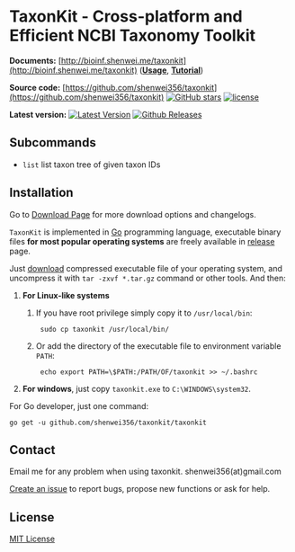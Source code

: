 # TaxonKit - Cross-platform and Efficient NCBI Taxonomy Toolkit

**Documents:** [http://bioinf.shenwei.me/taxonkit](http://bioinf.shenwei.me/taxonkit)
([**Usage**](http://bioinf.shenwei.me/taxonkit/usage/),
[**Tutorial**](http://bioinf.shenwei.me/taxonkit/tutorial/))

**Source code:** [https://github.com/shenwei356/taxonkit](https://github.com/shenwei356/taxonkit)
[![GitHub stars](https://img.shields.io/github/stars/shenwei356/taxonkit.svg?style=social&label=Star&?maxAge=2592000)](https://github.com/shenwei356/taxonkit)
[![license](https://img.shields.io/github/license/shenwei356/taxonkit.svg?maxAge=2592000)](https://github.com/shenwei356/taxonkit/blob/master/LICENSE)

**Latest version:** [![Latest Version](https://img.shields.io/github/release/shenwei356/taxonkit.svg?style=flat?maxAge=86400)](https://github.com/shenwei356/taxonkit/releases)
[![Github Releases](https://img.shields.io/github/downloads/shenwei356/taxonkit/latest/total.svg?maxAge=3600)](http://bioinf.shenwei.me/taxonkit/download/)


## Subcommands

- `list`    list taxon tree of given taxon IDs


## Installation

Go to [Download Page](http://bioinf.shenwei.me/taxonkit/download) for more download options and changelogs.

`TaxonKit` is implemented in [Go](https://golang.org/) programming language,
 executable binary files **for most popular operating systems** are freely available
  in [release](https://github.com/shenwei356/taxonkit/releases) page.

Just [download](https://github.com/shenwei356/taxonkit/releases) compressed
executable file of your operating system,
and uncompress it with `tar -zxvf *.tar.gz` command or other tools.
And then:

1. **For Linux-like systems**
    1. If you have root privilege simply copy it to `/usr/local/bin`:

            sudo cp taxonkit /usr/local/bin/

    1. Or add the directory of the executable file to environment variable
    `PATH`:

            echo export PATH=\$PATH:/PATH/OF/taxonkit >> ~/.bashrc


1. **For windows**, just copy `taxonkit.exe` to `C:\WINDOWS\system32`.

For Go developer, just one command:

    go get -u github.com/shenwei356/taxonkit/taxonkit

## Contact

Email me for any problem when using taxonkit. shenwei356(at)gmail.com

[Create an issue](https://github.com/shenwei356/taxonkit/issues) to report bugs,
propose new functions or ask for help.

## License

[MIT License](https://github.com/shenwei356/taxonkit/blob/master/LICENSE)
